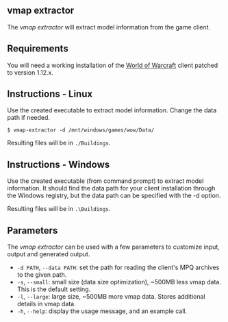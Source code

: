 vmap extractor
--------------
The *vmap extractor* will extract model information from the game client.

Requirements
------------
You will need a working installation of the [World of Warcraft][1] client patched
to version 1.12.x.

Instructions - Linux
--------------------
Use the created executable to extract model information. Change the data path if
needed.

    $ vmap-extractor -d /mnt/windows/games/wow/Data/

Resulting files will be in `./Buildings`.

Instructions - Windows
----------------------
Use the created executable (from command prompt) to extract model information.
It should find the data path for your client installation through the Windows
registry, but the data path can be specified with the -d option.

Resulting files will be in `.\Buildings`.

Parameters
----------
The *vmap extractor* can be used with a few parameters to customize input, output
and generated output.

* `-d PATH`, `--data PATH`: set the path for reading the client's MPQ archives to the given
  path.
* `-s`, `--small`: small size (data size optimization), ~500MB less vmap data. This is the
  default setting.
* `-l`, `--large`: large size, ~500MB more vmap data. Stores additional details in vmap data.
* `-h`, `--help`: display the usage message, and an example call.


[1]: http://blizzard.com/games/wow/ "World of Warcraft"
